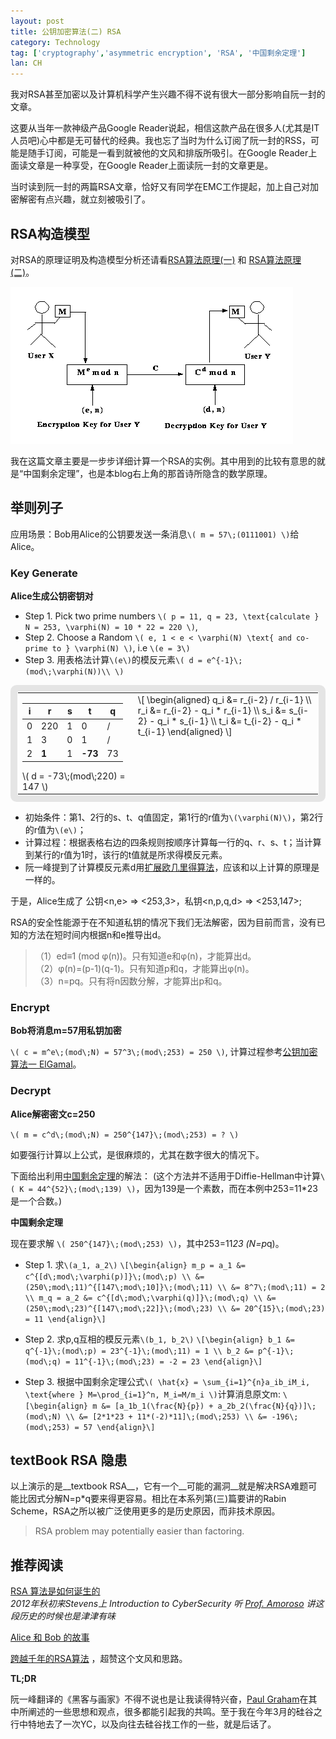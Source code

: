 ```yaml
---
layout: post
title: 公钥加密算法(二) RSA
category: Technology
tag: ['cryptography','asymmetric encryption', 'RSA', '中国剩余定理']
lan: CH
---
```


我对RSA甚至加密以及计算机科学产生兴趣不得不说有很大一部分影响自阮一封的文章。

这要从当年一款神级产品Google Reader说起，相信这款产品在很多人(尤其是IT人员吧)心中都是无可替代的经典。我也忘了当时为什么订阅了阮一封的RSS，可能是随手订阅，可能是一看到就被他的文风和排版所吸引。在Google Reader上面读文章是一种享受，在Google Reader上面读阮一封的文章更是。

<!--preview-->

当时读到阮一封的两篇RSA文章，恰好又有同学在EMC工作提起，加上自己对加密解密有点兴趣，就立刻被吸引了。

## RSA构造模型

对RSA的原理证明及构造模型分析还请看<a href="http://www.ruanyifeng.com/blog/2013/06/rsa_algorithm_part_one.html">RSA算法原理(一)</a> 和 <a href="http://www.ruanyifeng.com/blog/2013/07/rsa_algorithm_part_two.html">RSA算法原理 (二)</a>。

![RSA draft](/images/public_key/rsa.gif)

我在这篇文章主要是一步步详细计算一个RSA的实例。其中用到的比较有意思的就是“中国剩余定理”，也是本blog右上角的那首诗所隐含的数学原理。

## 举则列子

应用场景：Bob用Alice的公钥要发送一条消息`\( m = 57\;(0111001) \)`给Alice。

### Key Generate

__Alice生成公钥密钥对__

* Step 1. Pick two prime numbers `\( p = 11, q = 23, \text{calculate } N = 253, \varphi(N) = 10 * 22 = 220 \)`,
* Step 2. Choose a Random `\( e, 1 < e < \varphi(N) \text{ and co-prime to } \varphi(N) \)`, i.e `\(e = 3\)`
* Step 3. 用表格法计算`\(e\)`的模反元素`\( d = e^{-1}\;(mod\;\varphi(N))\\ \)`

<table style="border:11px solid #e5e5e5;padding: 1px;border-radius:0.7em;vertical-align:text-top">
<tbody><tr><td style="border:0">
  <table>
  <thead>
  <tr><th> i </th><th> r</th><th> s </th><th> t </th><th>  q  </th></tr>
  </thead>
  <tbody>
  <tr><td> 0 </td><td> 220 </td><td> 1 </td><td> 0 </td><td> / </td></tr>
  <tr><td> 1 </td><td> 3 </td><td> 0 </td><td> 1 </td><td> / </td></tr>
  <tr><td> 2 </td><td> <strong>1</strong> </td><td> 1 </td><td> <strong>-73</strong> </td><td> 73 </td></tr>
  </tbody>
  </table>
  \( d = -73\;(mod\;220) = 147 \)
</td><td style="border:0;vertical-align:text-top">
\[ \begin{aligned} q_i &= r_{i-2} / r_{i-1} \\
   r_i &= r_{i-2} - q_i * r_{i-1} \\
   s_i &= s_{i-2} - q_i * s_{i-1} \\
   t_i &= t_{i-2} - q_i * t_{i-1} \end{aligned} \]
</td></tr></tbody></table>

* 初始条件：第1、2行的s、t、q值固定，第1行的r值为`\(\varphi(N)\)`，第2行的r值为`\(e\)`；
* 计算过程：根据表格右边的四条规则按顺序计算每一行的q、r、s、t；当计算到某行的r值为1时，该行的t值就是所求得模反元素。
* 阮一峰提到了计算模反元素d用[扩展欧几里得算法](http://zh.wikipedia.org/wiki/%E6%89%A9%E5%B1%95%E6%AC%A7%E5%87%A0%E9%87%8C%E5%BE%97%E7%AE%97%E6%B3%95)，应该和以上计算的原理是一样的。

于是，Alice生成了 公钥<n,e> => <253,3>，私钥<n,p,q,d> => <253,147>;

<!--
至此，我们可以把`\(p,q\)`丢掉了，不仅是因为我们不再需要它们，更是为了安全考虑。因为，我们不希望有人能根据公钥推出私钥：
-->

RSA的安全性能源于在不知道私钥的情况下我们无法解密，因为目前而言，没有已知的方法在短时间内根据n和e推导出d。

<blockquote>
（1）ed≡1 (mod φ(n))。只有知道e和φ(n)，才能算出d。<br/>
（2）φ(n)=(p-1)(q-1)。只有知道p和q，才能算出φ(n)。<br/>
（3）n=pq。只有将n因数分解，才能算出p和q。
</blockquote>

### Encrypt

__Bob将消息m=57用私钥加密__

`\( c = m^e\;(mod\;N) = 57^3\;(mod\;253) = 250 \)`, 计算过程参考[公钥加密算法一 ElGamal](http://rangerway.com/way/2014/05/07/public-key-one-elgamal/)。

### Decrypt

__Alice解密密文c=250__

`\( m = c^d\;(mod\;N) = 250^{147}\;(mod\;253) = ? \)`

如要强行计算以上公式，是很麻烦的，尤其在数字很大的情况下。

下面给出利用[中国剩余定理](http://zh.wikipedia.org/wiki/%E4%B8%AD%E5%9B%BD%E5%89%A9%E4%BD%99%E5%AE%9A%E7%90%86)的解法： (这个方法并不适用于Diffie-Hellman中计算`\( K = 44^{52}\;(mod\;139) \)`，因为139是一个素数，而在本例中253=11*23是一个合数。)

__中国剩余定理__

现在要求解 `\( 250^{147}\;(mod\;253) \)`，其中253=11*23 (N=p*q)。

* Step 1. 求`\(a_1, a_2\)` `\[\begin{align} m_p = a_1 &= c^{[d\;mod\;\varphi(p)]}\;(mod\;p) \\
    &= (250\;mod\;11)^{[147\;mod\;10]}\;(mod\;11) \\
    &= 8^7\;(mod\;11) = 2 \\
m_q = a_2 &= c^{[d\;mod\;\varphi(q)]}\;(mod\;q) \\
    &= (250\;mod\;23)^{[147\;mod\;22]}\;(mod\;23) \\
    &= 20^{15}\;(mod\;23) = 11 \end{align}\]`

* Step 2. 求p,q互相的模反元素`\(b_1, b_2\)` `\[\begin{align} b_1 &= q^{-1}\;(mod\;p) = 23^{-1}\;(mod\;11) = 1 \\
    b_2 &= p^{-1}\;(mod\;q) = 11^{-1}\;(mod\;23) = -2 = 23 \end{align}\]`


* Step 3. 根据中国剩余定理公式`\( \hat{x} = \sum_{i=1}^{n}a_ib_iM_i, \text{where } M=\prod_{i=1}^n, M_i=M/m_i \)`计算消息原文m: `\[\begin{align} m &= [a_1b_1(\frac{N}{p}) + a_2b_2(\frac{N}{q})]\;(mod\;N) \\ &= [2*1*23 + 11*(-2)*11]\;(mod\;253) \\ &= -196\;(mod\;253) = 57 \end{align}\]`


## textBook RSA 隐患

以上演示的是__textbook RSA__，它有一个__可能的漏洞__就是解决RSA难题可能比因式分解N=p*q要来得更容易。相比在本系列第(三)篇要讲的Rabin Scheme，RSA之所以被广泛使用更多的是历史原因，而非技术原因。

<blockquote>
RSA problem may potentially easier than factoring.
</blockquote>

## 推荐阅读

[RSA 算法是如何诞生的](http://localhost-8080.com/2013/12/history-of-rsa/) <br/>
<i>2012年秋初来Stevens上 Introduction to CyberSecurity 听 [Prof. Amoroso](http://web.stevens.edu/compsci/people/faculty_profile.php?faculty_id=838) 讲这段历史的时候也是津津有味<!--，甚至很清楚地记得当时Amoroso眼中闪烁的光芒，说过的一些话。其中有一段大致是这样的意思：你们这么多国际学生来到Stevens读书，得到一个不错的学位，可以在华尔街找到一份体面的工作，当然你们大部分人应该选择这样做；但是，你有没有想过另外一种可能性？多年以后，当你回到Stevens再来见我的时候，可以给我递上一张名片，微笑地对我说，教授你好，这是我的公司，希望你有空来我的办公室坐坐。--></i>

[Alice 和 Bob 的故事](http://localhost-8080.com/2014/02/story-of-alice-and-bob/)

[跨越千年的RSA算法](http://www.matrix67.com/blog/archives/5100) ，超赞这个文风和思路。

__TL;DR__

阮一峰翻译的《黑客与画家》不得不说也是让我读得特兴奋，[Paul Graham](http://paulgraham.com/)在其中所阐述的一些思想和观点，很多都能引起我的共鸣。至于我在今年3月的硅谷之行中特地去了一次YC，以及向往去硅谷找工作的一些，就是后话了。

<!--
[ruanyifeng]       http://www.ruanyifeng.com/blog/ "阮一封的blog"
[RSA算法原理(一)]  http://www.ruanyifeng.com/blog/2013/06/rsa_algorithm_part_one.html "RSA算法原理 (一)"
[RSA算法原理(二)]  http://www.ruanyifeng.com/blog/2013/07/rsa_algorithm_part_two.html "RSA算法原理 (二)"
-->
